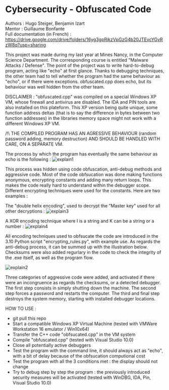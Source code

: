 # Cybersecurity - Obfuscated Code

Authors : Hugo Steiger, Benjamin Izart  
Mentor : Guillaume Bonfante  
Full documentation (in French) : https://drive.google.com/drive/folders/16yg3gpRikzVpGzG4b20JTEvcYGvRzW8q?usp=sharing

This project was made during my last year at Mines Nancy, in the Computer Science Department. The corresponding course is entitled "Malware Attacks / Defense". The point of the project was to write hard-to-debug program, acting like "echo" at first glance. Thanks to debugging techniques, the other team had to tell whether the program had the same behaviour as "echo", or if there were exceptions. obfuscated.cpp does echo, but its behaviour was well hidden from the other team.

DISCLAIMER : "obfuscated.cpp" was compiled on a special Windows XP VM, whose firewall and antivirus are disabled. The IDA and PIN tools are also installed on this plateform. This XP version being quite unique, some function address deltas (that is to say the difference in bytes between two function addresses) in the libraries memory space might not work with a different Windows XP VM. 

/!\ THE COMPILED PROGRAM HAS AN AGRESSIVE BEHAVIOUR (random password adding, memory destruction) AND SHOULD BE HANDLED WITH CARE, ON A SEPARATE VM.

The process by which the program has eventually the same behaviour as echo is the following :
![explain1](https://user-images.githubusercontent.com/106969232/179614758-567457d1-28ae-49e4-8956-61c9a4e3e6b8.JPG)

This process was hidden using code obfuscation, anti-debug methods and aggressive code. Most of the code obfsucation was done making functions anonymous, encrypting constants and adding many return loops. This makes the code really hard to understand within the debugger scope. Different encrypting techniques were used for the constants. Here are two examples :

The "double helix encoding", used to decrypt the "Master key" used for all other decryptions :
![explain3](https://user-images.githubusercontent.com/106969232/179616178-24c27d8b-e184-4b8f-96a5-2094f5fa603d.JPG)

A XOR encoding technique where I is a string and K can be a string or a number :
![explain4](https://user-images.githubusercontent.com/106969232/179616205-6fee2bc6-8137-499b-8382-05a9c192ddb1.JPG)

All encoding techniques used to obfsucate the code are introduced in the 3.10 Python script "encrypting_rules.py", with example use. As regards the anti-debug process, it can be summed up with the illustration below. Checksums were also added regurlary in the code to check the integrity of the .exe itself, as well as the program flow.

![explain2](https://user-images.githubusercontent.com/106969232/179617182-dba675e0-6eae-42e7-983a-eaf62f837f3e.JPG)

Three categories of aggressive code were added, and activated if there were an incongruence as regards the checksums, or a detected debugger. The first step consists in simply shutting down the machine. The second step forces a password and restarts the computer. The third and final step destroys the system memory, starting with installed debugger locations.

HOW TO USE :
- git pull this repo
- Start a compatible Windows XP Virtual Machine (tested with VMWare Workstation 16 emulator / Win10x64)
- Transfer the C++ code "obfsucated.cpp" in the VM system
- Compile "obfuscated.cpp" (tested with Visual Studio 10.0)
- Close all potentially active debuggers
- Test the program with the command line, it should always act as "echo", with a bit of delay because of the obfsucation computional cost
- Test the program with all the 3 conditions met : the display should not change
- Try to debug step by step the program : the previously introduced security measures will be activated (tested with WinDBG, IDA, Pin, Visual Studio 10.0)

